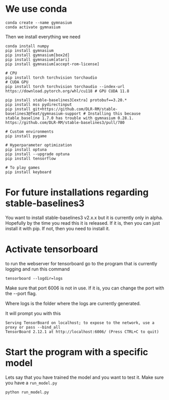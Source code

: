 # We use conda
```
conda create --name gymnasium
conda activate gymnasium
```
Then we install everything we need
```
conda install numpy
pip install gymnasium
pip install gymnasium[box2d]
pip install gymnasium[atari]
pip install gymnasium[accept-rom-license]

# CPU 
pip install torch torchvision torchaudio
# CUDA GPU 
pip install torch torchvision torchaudio --index-url https://download.pytorch.org/whl/cu118 # GPU CUDA 11.8

pip install stable-baselines3[extra] protobuf==3.20.*
pip install mss pydirectinput
pip install git+https://github.com/DLR-RM/stable-baselines3@feat/gymnasium-support # Installing this because stable_baseline 1.7.0 has trouble with gymnasium 0.28.1. https://github.com/DLR-RM/stable-baselines3/pull/780

# Custom environments
pip install pygame

# Hyperparameter optimization
pip install optuna
pip install --upgrade optuna
pip install tensorflow

# To play games
pip install keyboard
```

# For future installations regarding stable-baselines3
You want to install stable-baselines3 v2.x.x but it is currently only in alpha. Hopefully by the time you read this it is released. If it is, then you can just install it with pip. If not, then you need to install it.

# Activate tensorboard
to run the webserver for tensorboard go to the program that is currently logging and run this command
```
tensorboard --logdir=logs
```
Make sure that port 6006 is not in use. If it is, you can change the port with the --port flag.

Where logs is the folder where the logs are currently generated.

It will prompt you with this
```
Serving TensorBoard on localhost; to expose to the network, use a proxy or pass --bind_all
TensorBoard 2.12.1 at http://localhost:6006/ (Press CTRL+C to quit)
```

# Start the program with a specific model
Lets say that you have trained the model and you want to test it. Make sure you have a `run_model.py`
```
python run_model.py
```